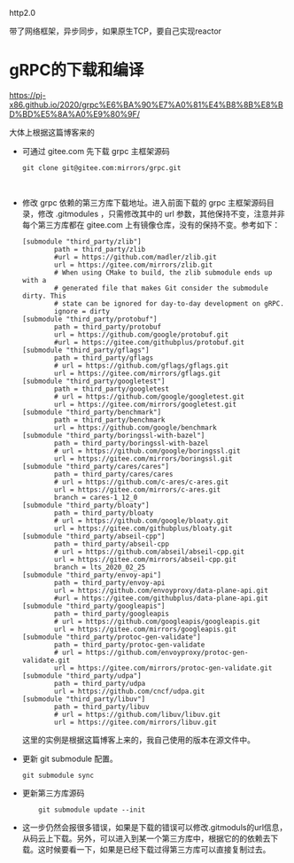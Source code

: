 http2.0

带了网络框架，异步同步，如果原生TCP，要自己实现reactor

# gRPC的下载和编译

https://pj-x86.github.io/2020/grpc%E6%BA%90%E7%A0%81%E4%B8%8B%E8%BD%BD%E5%8A%A0%E9%80%9F/

大体上根据这篇博客来的

- 可通过 gitee.com 先下载 grpc 主框架源码

  ```shell
  git clone git@gitee.com:mirrors/grpc.git
  ```

  ​

- 修改 grpc 依赖的第三方库下载地址。进入前面下载的 grpc 主框架源码目录，修改 .gitmodules ，只需修改其中的 url 参数，其他保持不变，注意并非每个第三方库都在 gitee.com 上有镜像仓库，没有的保持不变。参考如下：

  ```
  [submodule "third_party/zlib"]
          path = third_party/zlib
          #url = https://github.com/madler/zlib.git
          url = https://gitee.com/mirrors/zlib.git
          # When using CMake to build, the zlib submodule ends up with a
          # generated file that makes Git consider the submodule dirty. This
          # state can be ignored for day-to-day development on gRPC.
          ignore = dirty
  [submodule "third_party/protobuf"]
          path = third_party/protobuf
          url = https://github.com/google/protobuf.git
          #url = https://gitee.com/githubplus/protobuf.git
  [submodule "third_party/gflags"]
          path = third_party/gflags
          # url = https://github.com/gflags/gflags.git
          url = https://gitee.com/mirrors/gflags.git
  [submodule "third_party/googletest"]
          path = third_party/googletest
          # url = https://github.com/google/googletest.git
          url = https://gitee.com/mirrors/googletest.git
  [submodule "third_party/benchmark"]
          path = third_party/benchmark
          url = https://github.com/google/benchmark
  [submodule "third_party/boringssl-with-bazel"]
          path = third_party/boringssl-with-bazel
          # url = https://github.com/google/boringssl.git
          url = https://gitee.com/mirrors/boringssl.git
  [submodule "third_party/cares/cares"]
          path = third_party/cares/cares
          # url = https://github.com/c-ares/c-ares.git
          url = https://gitee.com/mirrors/c-ares.git
          branch = cares-1_12_0
  [submodule "third_party/bloaty"]
          path = third_party/bloaty
          # url = https://github.com/google/bloaty.git
          url = https://gitee.com/githubplus/bloaty.git
  [submodule "third_party/abseil-cpp"]
          path = third_party/abseil-cpp
          # url = https://github.com/abseil/abseil-cpp.git
          url = https://gitee.com/mirrors/abseil-cpp.git
          branch = lts_2020_02_25
  [submodule "third_party/envoy-api"]
          path = third_party/envoy-api
          url = https://github.com/envoyproxy/data-plane-api.git
          #url = https://gitee.com/githubplus/data-plane-api.git
  [submodule "third_party/googleapis"]
          path = third_party/googleapis
          # url = https://github.com/googleapis/googleapis.git
          url = https://gitee.com/mirrors/googleapis.git
  [submodule "third_party/protoc-gen-validate"]
          path = third_party/protoc-gen-validate
          # url = https://github.com/envoyproxy/protoc-gen-validate.git
          url = https://gitee.com/mirrors/protoc-gen-validate.git
  [submodule "third_party/udpa"]
          path = third_party/udpa
          url = https://github.com/cncf/udpa.git
  [submodule "third_party/libuv"]
          path = third_party/libuv
          # url = https://github.com/libuv/libuv.git
          url = https://gitee.com/mirrors/libuv.git
  ```

  这里的实例是根据这篇博客上来的，我自己使用的版本在源文件中。

- 更新 git submodule 配置。

  ```
  git submodule sync
  ```

- 更新第三方库源码

  ```
      git submodule update --init
  ```

- 这一步仍然会报很多错误，如果是下载的错误可以修改.gitmoduls的url信息，从码云上下载。另外，可以进入到某一个第三方库中，根据它的的依赖去下载。这时候要看一下，如果是已经下载过得第三方库可以直接复制过去。